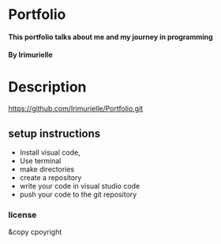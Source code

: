 # Portfolio
#### This portfolio talks about me and my journey in programming
#### By Irimurielle
# Description
https://github.com/Irimurielle/Portfolio.git
## setup instructions
* Install visual code,
* Use terminal
* make directories
* create a repository
* write your code in visual studio code
* push your code to the git repository
### license
&copy cpoyright